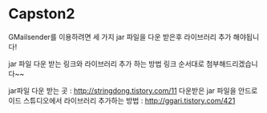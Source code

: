 # Capston2

GMailsender를 이용하려면 세 가지 jar 파일을 다운 받은후 라이브러리 추가 해야됩니다!

jar 파일 다운 받는 링크와 라이브러리 추가 하는 방법 링크 순서대로 첨부해드리겠습니다~~

jar파일 다운 받는 곳 : http://stringdong.tistory.com/11
다운받은 jar 파일을 안드로이드 스튜디오에서 라이브러리 추가하는 방법 : http://ggari.tistory.com/421
